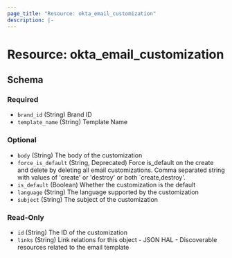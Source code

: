 ```yaml
---
page_title: "Resource: okta_email_customization"
description: |-
---
```


# Resource: okta_email_customization

<!-- schema generated by tfplugindocs -->

## Schema

### Required

- `brand_id` (String) Brand ID
- `template_name` (String) Template Name

### Optional

- `body` (String) The body of the customization
- `force_is_default` (String, Deprecated) Force is_default on the create and delete by deleting all email customizations. Comma separated string with values of 'create' or 'destroy' or both `create,destroy'.
- `is_default` (Boolean) Whether the customization is the default
- `language` (String) The language supported by the customization
- `subject` (String) The subject of the customization

### Read-Only

- `id` (String) The ID of the customization
- `links` (String) Link relations for this object - JSON HAL - Discoverable resources related to the email template
